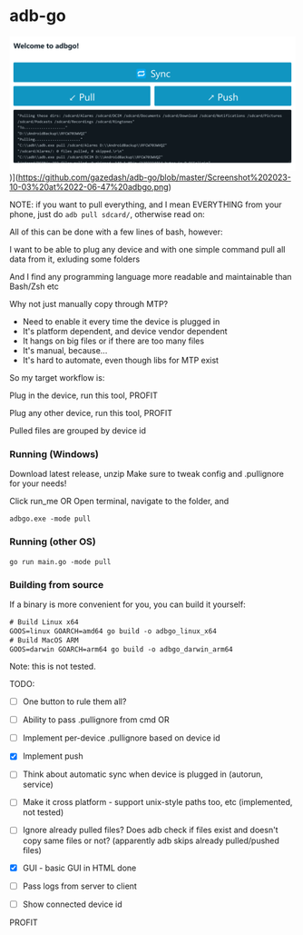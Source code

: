 # adb-go

![alt text](https://github.com/gazedash/adb-go/blob/master/Screenshot%202023-10-03%20at%2022-06-47%20adbgo.png))](https://github.com/gazedash/adb-go/blob/master/Screenshot%202023-10-03%20at%2022-06-47%20adbgo.png)

NOTE: if you want to pull everything, and I mean EVERYTHING from your phone, just do `adb pull sdcard/`, otherwise
read on:

All of this can be done with a few lines of bash, however:

I want to be able to plug any device and with one simple command pull all data from it,
exluding some folders

And I find any programming language more readable and maintainable than Bash/Zsh etc

Why not just manually copy through MTP?

* Need to enable it every time the device is plugged in
* It's platform dependent, and device vendor dependent
* It hangs on big files or if there are too many files
* It's manual, because...
* It's hard to automate, even though libs for MTP exist

So my target workflow is:

Plug in the device, run this tool, PROFIT

Plug any other device, run this tool, PROFIT

Pulled files are grouped by device id

### Running (Windows)

Download latest release, unzip
Make sure to tweak config and .pullignore for your needs!

Click run_me OR
Open terminal, navigate to the folder, and

```
adbgo.exe -mode pull
```

### Running (other OS)

```
go run main.go -mode pull
```

### Building from source

If a binary is more convenient for you, you can build it yourself:

```
# Build Linux x64
GOOS=linux GOARCH=amd64 go build -o adbgo_linux_x64
# Build MacOS ARM
GOOS=darwin GOARCH=arm64 go build -o adbgo_darwin_arm64
```

Note: this is not tested.

TODO:

- [ ] One button to rule them all?

- [ ] Ability to pass .pullignore from cmd OR

- [ ] Implement per-device .pullignore based on device id

- [X] Implement push

- [ ] Think about automatic sync when device is plugged in (autorun, service)

- [ ] Make it cross platform - support unix-style paths too, etc (implemented, not tested)

- [ ] Ignore already pulled files? Does adb check if files exist and doesn't copy same files or not? (apparently adb skips already pulled/pushed files)

- [X] GUI - basic GUI in HTML done

- [ ] Pass logs from server to client

- [ ] Show connected device id

PROFIT
